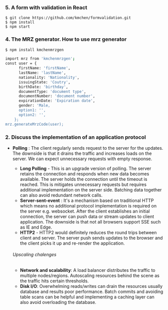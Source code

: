 ### 5. A form with validation in React
```
$ git clone https://github.com/kmchen/formvalidation.git
$ npm install
$ npm start
```

### 4. The MRZ generator. How to use mrz generator

```sh
$ npm install kmchenmrzgen

import mrz from 'kmchenmrzgen';
const user = {
      firstName: 'firstName',
      lastName: 'lastName',
      nationality: 'Nationality',
      issuingState: 'Coutry',
      birthDate: 'birthday',
      documentType: 'document type',
      documentNumber: 'document number',
      expirationDate: 'Expiration date',
      gender: 'Male,
      option1: '',
      option2: '',
    };
mrz.generateMrzCode(user);
```

### 2. Discuss the implementation of an application protocol
    
* **Polling** :  The client regularly sends request to the server for the updates. The downside is that it drains the traffic and increases loads on the server. We can expect unnecessary requests with empty response.
    * **Long Polling** - This is an upgrade version of polling. The server retains the connection and responds when new data becomes available. The server holds the connection until the timeout is reached. This is mitigates unnecessary requests but requires additional implementation on the server side. Batching data together can also avoid redundant network calls.
    * **Server-sent-event** : It's a mechanism based on traditional HTTP which means no additional protocol implementation is required on the server e.g. websocket. After the client establishes an initial connection, the server can push data or stream updates to client application. The downside is that not all browsers support SSE such as IE and Edge.
    * **HTTP2** - HTTP2 would definitely reduces the round trips between client and server. The server push sends updates to the browser and the client picks it up and re-render the application.
    
    ###### Upscaling chalenges
    
    * **Network and scalability**: A load balancer distributes the traffic to multiple nodes/regions. Autoscaling resources behind the scene as the traffic hits certain thresholds.
    * **Disk I/O**: Overwhelming reads/writes can drain the resources usually database and results poor performance. Batch commits and avoiding table scans can be helpful and implementing a caching layer can also avoid overloading the database. 
